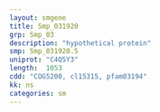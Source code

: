```yaml
---
layout: smgene
title: Smp_031920
grp: Smp_03
description: "hypothetical protein"
smp: Smp_031920.5
uniprot: "C4Q5Y3"
length:  1053
cdd: "COG5200, cl15315, pfam03194"
kk: ns
categories: sm
---
```


